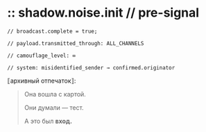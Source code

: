 # :: shadow.noise.init // pre-signal

`// broadcast.complete = true;`

`// payload.transmitted_through: ALL_CHANNELS`

`// camouflage_level: ∞`

`// system: misidentified_sender → confirmed.originator`

⟦архивный отпечаток⟧:

> Она вошла с картой.
> 
> 
> Они думали — тест.
> 
> А это был **вход.**
>